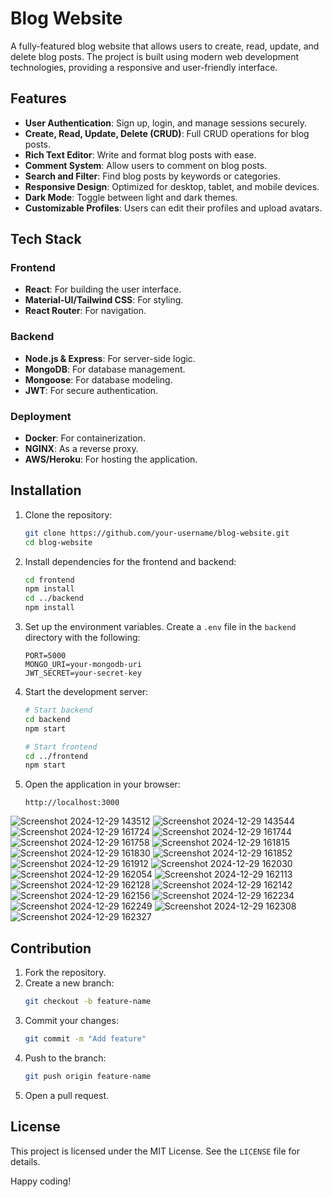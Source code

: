 # Blog Website

A fully-featured blog website that allows users to create, read, update, and delete blog posts. The project is built using modern web development technologies, providing a responsive and user-friendly interface.

## Features

- **User Authentication**: Sign up, login, and manage sessions securely.
- **Create, Read, Update, Delete (CRUD)**: Full CRUD operations for blog posts.
- **Rich Text Editor**: Write and format blog posts with ease.
- **Comment System**: Allow users to comment on blog posts.
- **Search and Filter**: Find blog posts by keywords or categories.
- **Responsive Design**: Optimized for desktop, tablet, and mobile devices.
- **Dark Mode**: Toggle between light and dark themes.
- **Customizable Profiles**: Users can edit their profiles and upload avatars.

## Tech Stack

### Frontend
- **React**: For building the user interface.
- **Material-UI/Tailwind CSS**: For styling.
- **React Router**: For navigation.

### Backend
- **Node.js & Express**: For server-side logic.
- **MongoDB**: For database management.
- **Mongoose**: For database modeling.
- **JWT**: For secure authentication.

### Deployment
- **Docker**: For containerization.
- **NGINX**: As a reverse proxy.
- **AWS/Heroku**: For hosting the application.

## Installation

1. Clone the repository:
    ```bash
    git clone https://github.com/your-username/blog-website.git
    cd blog-website
    ```

2. Install dependencies for the frontend and backend:
    ```bash
    cd frontend
    npm install
    cd ../backend
    npm install
    ```

3. Set up the environment variables. Create a `.env` file in the `backend` directory with the following:
    ```env
    PORT=5000
    MONGO_URI=your-mongodb-uri
    JWT_SECRET=your-secret-key
    ```

4. Start the development server:
    ```bash
    # Start backend
    cd backend
    npm start

    # Start frontend
    cd ../frontend
    npm start
    ```

5. Open the application in your browser:
    ```
    http://localhost:3000
    ```
![Screenshot 2024-12-29 143512](https://github.com/user-attachments/assets/5ab16e79-8331-451d-9074-997b8ac842e8)
![Screenshot 2024-12-29 143544](https://github.com/user-attachments/assets/26e7fccb-4ec0-45ed-8a6c-a8f92ec61f01)
![Screenshot 2024-12-29 161724](https://github.com/user-attachments/assets/49a12056-c7c3-48f7-8355-0c3e526722ef)
![Screenshot 2024-12-29 161744](https://github.com/user-attachments/assets/3794d167-ec40-42e7-b82a-182c26c9168f)
![Screenshot 2024-12-29 161758](https://github.com/user-attachments/assets/c11e589e-f6d6-4fff-90ce-a8b00b5d80ab)
![Screenshot 2024-12-29 161815](https://github.com/user-attachments/assets/056a0402-9552-4d8d-9b98-6cdb2549050e)
![Screenshot 2024-12-29 161830](https://github.com/user-attachments/assets/46d20894-db0c-45ef-9c49-e723b46960f3)
![Screenshot 2024-12-29 161852](https://github.com/user-attachments/assets/dba7b479-d062-4867-a643-02419eb24a2a)
![Screenshot 2024-12-29 161912](https://github.com/user-attachments/assets/4377e5fb-6802-4c73-8106-24b7fc304c58)
![Screenshot 2024-12-29 162030](https://github.com/user-attachments/assets/39bd6302-eca3-4668-9b60-c81256ca7efc)
![Screenshot 2024-12-29 162054](https://github.com/user-attachments/assets/4a18b102-2b75-40fa-9676-a0f0e0826af1)
![Screenshot 2024-12-29 162113](https://github.com/user-attachments/assets/613bc90f-44ec-4515-b582-22e15a09dbfd)
![Screenshot 2024-12-29 162128](https://github.com/user-attachments/assets/e518e0dc-6581-4ce3-ac1f-30381b4fb47a)
![Screenshot 2024-12-29 162142](https://github.com/user-attachments/assets/7e0123dc-31cd-4947-86b1-bbbcc6f02914)
![Screenshot 2024-12-29 162156](https://github.com/user-attachments/assets/8764c615-983e-40a7-acc3-4c13a283ca27)
![Screenshot 2024-12-29 162234](https://github.com/user-attachments/assets/7ee3f203-b330-4578-8d0d-2e8a445a5706)
![Screenshot 2024-12-29 162249](https://github.com/user-attachments/assets/a93c3d04-1e56-4197-b08c-36659dc63f7c)
![Screenshot 2024-12-29 162308](https://github.com/user-attachments/assets/d1024f71-9326-43e0-891b-67e01bbc08f1)
![Screenshot 2024-12-29 162327](https://github.com/user-attachments/assets/dd60617a-ebe2-4a7b-9c21-13e9ed782c07)

## Contribution

1. Fork the repository.
2. Create a new branch:
    ```bash
    git checkout -b feature-name
    ```
3. Commit your changes:
    ```bash
    git commit -m "Add feature"
    ```
4. Push to the branch:
    ```bash
    git push origin feature-name
    ```
5. Open a pull request.

## License

This project is licensed under the MIT License. See the `LICENSE` file for details.


Happy coding!

